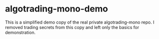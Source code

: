 # algotrading-mono-demo

This is a simplified demo copy of the real private algotrading-mono repo. 
I removed trading secrets from this copy and left only the basics for demonstration.
